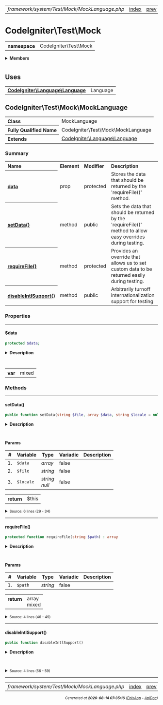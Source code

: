 


 



<table>
<tr>
<td style="width:100%"><em>framework/system/Test/Mock/MockLanguage.php</em></td>
<td><a href="../../../../../../../api/index.md">index</a></td>
<td><a href="../../../../../../../api/vendor/codeigniter4/framework/system/Test/Mock/MockIncomingRequest.md">prev</a></td>
<td><a href="../../../../../../../api/vendor/codeigniter4/framework/system/Test/Mock/MockLogger.md">next</a></td>
</tr>
</table>







# CodeIgniter\Test\Mock 
<table style="text-align:left">
<tr><th>namespace</th><td>CodeIgniter\Test\Mock</td></tr>
</table>

 

<details>
<summary style="margin-bottom:12px;"><strong>Members</strong></summary>
<table>
<tr><td><a href="../../../../../../../api/vendor/codeigniter4/framework/system/Test/Mock/MockAppConfig.md">CodeIgniter\Test\Mock\MockAppConfig</a></td></tr>
<tr><td><a href="../../../../../../../api/vendor/codeigniter4/framework/system/Test/Mock/MockAutoload.md">CodeIgniter\Test\Mock\MockAutoload</a></td></tr>
<tr><td><a href="../../../../../../../api/vendor/codeigniter4/framework/system/Test/Mock/MockBuilder.md">CodeIgniter\Test\Mock\MockBuilder</a></td></tr>
<tr><td><a href="../../../../../../../api/vendor/codeigniter4/framework/system/Test/Mock/MockCLIConfig.md">CodeIgniter\Test\Mock\MockCLIConfig</a></td></tr>
<tr><td><a href="../../../../../../../api/vendor/codeigniter4/framework/system/Test/Mock/MockCURLRequest.md">CodeIgniter\Test\Mock\MockCURLRequest</a></td></tr>
<tr><td><a href="../../../../../../../api/vendor/codeigniter4/framework/system/Test/Mock/MockCache.md">CodeIgniter\Test\Mock\MockCache</a></td></tr>
<tr><td><a href="../../../../../../../api/vendor/codeigniter4/framework/system/Test/Mock/MockCodeIgniter.md">CodeIgniter\Test\Mock\MockCodeIgniter</a></td></tr>
<tr><td><a href="../../../../../../../api/vendor/codeigniter4/framework/system/Test/Mock/MockConnection.md">CodeIgniter\Test\Mock\MockConnection</a></td></tr>
<tr><td><a href="../../../../../../../api/vendor/codeigniter4/framework/system/Test/Mock/MockEmail.md">CodeIgniter\Test\Mock\MockEmail</a></td></tr>
<tr><td><a href="../../../../../../../api/vendor/codeigniter4/framework/system/Test/Mock/MockEvents.md">CodeIgniter\Test\Mock\MockEvents</a></td></tr>
<tr><td><a href="../../../../../../../api/vendor/codeigniter4/framework/system/Test/Mock/MockFileLogger.md">CodeIgniter\Test\Mock\MockFileLogger</a></td></tr>
<tr><td><a href="../../../../../../../api/vendor/codeigniter4/framework/system/Test/Mock/MockIncomingRequest.md">CodeIgniter\Test\Mock\MockIncomingRequest</a></td></tr>
<tr><td><a href="../../../../../../../api/vendor/codeigniter4/framework/system/Test/Mock/MockLanguage.md">CodeIgniter\Test\Mock\MockLanguage</a></td></tr>
<tr><td><a href="../../../../../../../api/vendor/codeigniter4/framework/system/Test/Mock/MockLogger.md">CodeIgniter\Test\Mock\MockLogger</a></td></tr>
<tr><td><a href="../../../../../../../api/vendor/codeigniter4/framework/system/Test/Mock/MockQuery.md">CodeIgniter\Test\Mock\MockQuery</a></td></tr>
<tr><td><a href="../../../../../../../api/vendor/codeigniter4/framework/system/Test/Mock/MockResourceController.md">CodeIgniter\Test\Mock\MockResourceController</a></td></tr>
<tr><td><a href="../../../../../../../api/vendor/codeigniter4/framework/system/Test/Mock/MockResourcePresenter.md">CodeIgniter\Test\Mock\MockResourcePresenter</a></td></tr>
<tr><td><a href="../../../../../../../api/vendor/codeigniter4/framework/system/Test/Mock/MockResponse.md">CodeIgniter\Test\Mock\MockResponse</a></td></tr>
<tr><td><a href="../../../../../../../api/vendor/codeigniter4/framework/system/Test/Mock/MockResult.md">CodeIgniter\Test\Mock\MockResult</a></td></tr>
<tr><td><a href="../../../../../../../api/vendor/codeigniter4/framework/system/Test/Mock/MockSecurity.md">CodeIgniter\Test\Mock\MockSecurity</a></td></tr>
<tr><td><a href="../../../../../../../api/vendor/codeigniter4/framework/system/Test/Mock/MockServices.md">CodeIgniter\Test\Mock\MockServices</a></td></tr>
<tr><td><a href="../../../../../../../api/vendor/codeigniter4/framework/system/Test/Mock/MockSession.md">CodeIgniter\Test\Mock\MockSession</a></td></tr>
<tr><td><a href="../../../../../../../api/vendor/codeigniter4/framework/system/Test/Mock/MockTable.md">CodeIgniter\Test\Mock\MockTable</a></td></tr>
</table>
</details>



 
 ## Uses

<table style="text-align:left;">
<tr>
<td>
<a href="../../../../../../../api/vendor/codeigniter4/framework/system/Language/Language.md"><strong>CodeIgniter\Language\Language</strong></a>
</td>
<td>Language</td>
</tr>
</table>



 
## CodeIgniter\Test\Mock\MockLanguage

<table style="text-align:left">
<tr><th>Class</th><td>MockLanguage</td></tr>
<tr><th>Fully Qualified Name</th><td>CodeIgniter\Test\Mock\MockLanguage</td></tr>
<tr><th>Extends</th><td><a href="../../../../../../../api/vendor/codeigniter4/framework/system/Language/Language.md">CodeIgniter\Language\Language</a></td></tr>
</table>




### Summary


<table style="text-align:left;">
<tr>
<th>Name</th>
<th>Element</th>
<th>Modifier</th>
<th>Description</th>
</tr>

<tr>
<th><a href="#data"><strong>data</strong></a></th>
<td>prop</td>
<td>
protected

</td>
<td>Stores the data that should be
returned by the &#039;requireFile()&#039; method.</td>
</tr>

<tr>
<th><a href="#setData"><strong>setData</strong>()</a></th>
<td>method</td>
<td>
public

</td>
<td>Sets the data that should be returned by the
&#039;requireFile()&#039; method to allow easy overrides
during testing.</td>
</tr>
<tr>
<th><a href="#requireFile"><strong>requireFile</strong>()</a></th>
<td>method</td>
<td>
protected

</td>
<td>Provides an override that allows us to set custom
data to be returned easily during testing.</td>
</tr>
<tr>
<th><a href="#disableIntlSupport"><strong>disableIntlSupport</strong>()</a></th>
<td>method</td>
<td>
public

</td>
<td>Arbitrarily turnoff internationalization support for testing</td>
</tr>

</table>





### Properties


<hr>

#### $data

```php
protected $data;
```

<details>
<summary style="margin-bottom:12px;"><strong>Description</strong></summary>

<table>
<tr><td>
Stores the data that should be
returned by the 'requireFile()' method.
</td></tr>
</table>


</details>



<table style="text-align:left">
</table>




<table>
<tr>
<th style="vertical-align:top;">var</th>
<td>mixed
</td>
</tr>
</table>







### Methods


<hr>

#### setData()

```php
public function setData(string $file, array $data, string $locale = null)
```

<details>
<summary style="margin-bottom:12px;"><strong>Description</strong></summary>

<table>
<tr><td>
Sets the data that should be returned by the
'requireFile()' method to allow easy overrides
during testing.
</td></tr>
</table>


</details>



<table style="text-align:left">
</table>


**Params**

<table>
<thead>
<tr>
<th>#</th>
<th>Variable</th>
<th>Type</th>
<th>Variadic</th>
<th>Description</th>
</tr>
</thead>
<tbody>

<tr>
<td>1.</td>
<td><code>$data</code></td>
<td><em>array
</em></td>
<td>false</td>
<td></td>
</tr>

<tr>
<td>2.</td>
<td><code>$file</code></td>
<td><em>string
</em></td>
<td>false</td>
<td></td>
</tr>

<tr>
<td>3.</td>
<td><code>$locale</code></td>
<td><em>string<br>null
</em></td>
<td>false</td>
<td></td>
</tr>


</tbody>
</table>



<table>
<tr>
<th style="vertical-align:top;">return</th>
<td>$this
</td>
</tr>
</table>





<details>
<summary><small>Source: 6 lines (29 - 34)</small></summary>

```php
public function setData(string $file, array $data, string $locale = null)
{
	$this->language[$locale ?? $this->locale][$file] = $data;

	return $this;
}
```

</details>


<hr>

#### requireFile()

```php
protected function requireFile(string $path) : array
```

<details>
<summary style="margin-bottom:12px;"><strong>Description</strong></summary>

<table>
<tr><td>
Provides an override that allows us to set custom
data to be returned easily during testing.
</td></tr>
</table>


</details>



<table style="text-align:left">
</table>


**Params**

<table>
<thead>
<tr>
<th>#</th>
<th>Variable</th>
<th>Type</th>
<th>Variadic</th>
<th>Description</th>
</tr>
</thead>
<tbody>

<tr>
<td>1.</td>
<td><code>$path</code></td>
<td><em>string
</em></td>
<td>false</td>
<td></td>
</tr>


</tbody>
</table>



<table>
<tr>
<th style="vertical-align:top;">return</th>
<td>array<br>mixed
</td>
</tr>
</table>





<details>
<summary><small>Source: 4 lines (46 - 49)</small></summary>

```php
protected function requireFile(string $path): array
{
	return $this->data ?? [];
}
```

</details>


<hr>

#### disableIntlSupport()

```php
public function disableIntlSupport()
```

<details>
<summary style="margin-bottom:12px;"><strong>Description</strong></summary>

<table>
<tr><td>
Arbitrarily turnoff internationalization support for testing
</td></tr>
</table>


</details>



<table style="text-align:left">
</table>










<details>
<summary><small>Source: 4 lines (56 - 59)</small></summary>

```php
public function disableIntlSupport()
{
	$this->intlSupport = false;
}
```

</details>





 


 
  




<hr>

<table>
<tr>
<td style="width:100%"><em>framework/system/Test/Mock/MockLanguage.php</em></td>
<td><a href="../../../../../../../api/index.md">index</a></td>
<td><a href="../../../../../../../api/vendor/codeigniter4/framework/system/Test/Mock/MockIncomingRequest.md">prev</a></td>
<td><a href="../../../../../../../api/vendor/codeigniter4/framework/system/Test/Mock/MockLogger.md">next</a></td>
<td><a href="#">top</a></td></tr>
</table>




<div style="text-align:right;">

<small>_Generated at **2020-08-14 07:35:16**_ *([EnixApp](https://github.com/enix-app) - [ApiDoc](https://github.com/enix-app/apidoc))*</small>
</div>